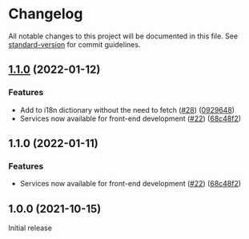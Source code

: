 # Changelog

All notable changes to this project will be documented in this file. See [standard-version](https://github.com/conventional-changelog/standard-version) for commit guidelines.

## [1.1.0](https://github.com/johnsonandjohnson/mettle-components/compare/v1.0.0...v1.1.0) (2022-01-12)


### Features

* Add to i18n dictionary without the need to fetch ([#28](https://github.com/johnsonandjohnson/mettle-components/issues/28)) ([0929648](https://github.com/johnsonandjohnson/mettle-components/commit/0929648fa20de3ee551db5228cd2ce689aadbea8))
* Services now available for front-end development ([#22](https://github.com/johnsonandjohnson/mettle-components/issues/22)) ([68c48f2](https://github.com/johnsonandjohnson/mettle-components/commit/68c48f268f3690e30884cef703bf5d8fb9430fa6))

## 1.1.0 (2022-01-11)


### Features

* Services now available for front-end development ([#22](https://www.github.com/johnsonandjohnson/mettle-components/issues/22)) ([68c48f2](https://www.github.com/johnsonandjohnson/mettle-components/commit/68c48f268f3690e30884cef703bf5d8fb9430fa6))

## 1.0.0 (2021-10-15)

Initial release
